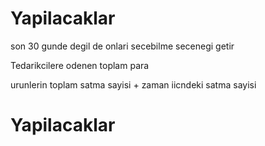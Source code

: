
# Yapilacaklar
son 30 gunde degil de onlari secebilme secenegi getir

Tedarikcilere odenen toplam para

urunlerin toplam satma sayisi + zaman iicndeki satma sayisi
# Yapilacaklar

